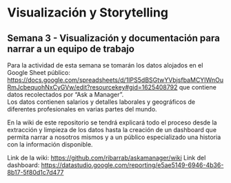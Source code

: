 # Visualización y Storytelling
## Semana 3 - Visualización y documentación para narrar a un equipo de trabajo
Para la actividad de esta semana se tomarán los datos alojados en el Google Sheet público: https://docs.google.com/spreadsheets/d/1IPS5dBSGtwYVbjsfbaMCYIWnOuRmJcbequohNxCyGVw/edit?resourcekey#gid=1625408792 que contiene datos recolectados por “Ask a Manager”.  
Los datos contienen salarios y detalles laborales y geográficos de diferentes profesionales en varias partes del mundo.

En la wiki de este repositorio se tendrá explicará todo el proceso desde la extracción y limpieza de los datos hasta la creación de un dashboard que permita narrar a nosotros mismos y a un público especializado una historia con la información disponible.

Link de la wiki: https://github.com/ribarrab/askamanager/wiki
Link del dashboard: https://datastudio.google.com/reporting/e5ae5149-6946-4b36-8b17-5f80d1c7d477
